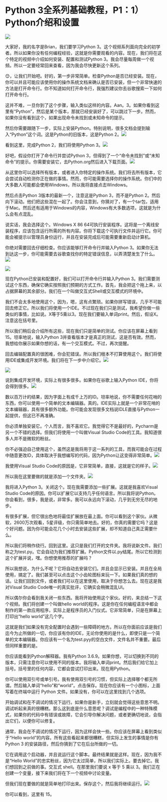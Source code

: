 # Python 3全系列基础教程，P1：1）Python介绍和设置 

![](img/9f6c197f4ec196be1569c0ee7dc94ea1_0.png)

大家好，我的名字是Brian，我们要学习Python 3。这个视频系列面向完全的初学者。所以如果你没有任何编程经验，这就是你需要观看的内容。现在，我们将在这个特定的视频中介绍如何安装、配置和测试Python 3。我会尽量每周做一个视频。所以一定要经常回来查看，因为我会尽快更新这个系列。

😊，让我们开始吧。好的，第一步非常简单。检查Python是否已经安装。现在，你可以并且可能应该使用你的操作系统文档来确认是否已安装，但一个非常快速的方法是打开命令行。你不知道如何打开命令行，我强烈建议你去谷歌搜索一下如何打开命令行。

这并不难，一旦你到了这个步骤，输入类似这样的内容。Aan。3。如果你看到这里有“Python”，然后是某个版本，那就已经安装好了，可以跳过下一步。然而，如果你没有看到这个，如果出现命令未找到或未知命令的提示。

然后你需要跟随下一步，实际上安装Python。特别说明，很多文档会提到输入“Python”这个词。这是Python的旧版本，这是Python 2。![](img/9f6c197f4ec196be1569c0ee7dc94ea1_2.png)

看到这里，完成Python 2，我们将使用Python 3。![](img/9f6c197f4ec196be1569c0ee7dc94ea1_4.png)

好吧，假设你打开了命令行并尝试Python 3，但得到了一个“命令未找到”或“未知命令”的提示。你需要安装它，去Python.org然后进入下载页面。![](img/9f6c197f4ec196be1569c0ee7dc94ea1_6.png)

从这里你可以选择所有版本，或者进入你特定的操作系统。我们将去所有版本，它会尝试自动检测你正在做的事情。然而，你可能需要选择你的操作系统。你们中的大多数人可能都会使用Windows，所以我将直接点击Windows。

然后点击Python 3版本的最新一个，注意这是Python 3，而不是Python 2。然后向下滚动。他们把这些混在一起了。你会注意到，你猜对了，有一个tar包，适用于Mac。然后还有适用于Windows的内容，Windows有大多数选项，这就是为什么会有点混乱。

说实话，我会选择这个。Windows X 86 64可执行安装程序。这将是一个离线安装程序，应该包含运行所需的所有内容。你将下载这个可执行文件并运行它。你可能会被提示以管理员身份运行，并且在安装完成后可能需要重新启动计算机。

你绝对需要回去仔细检查。你应该能够打开命令行并输入Python 3。如果你无法到达这一步，你可能需要去谷歌查找你的特定错误信息，以弄清楚发生了什么。![](img/9f6c197f4ec196be1569c0ee7dc94ea1_8.png)

![](img/9f6c197f4ec196be1569c0ee7dc94ea1_9.png)

现在Python已安装和配置好，我们可以打开命令行并输入Python 3。我们需要测试这个东西，确保它确实按照我们预期的方式工作。首先，我会把这个拖上来，以占据屏幕的其余部分。我们在一个叫做交互式Shell或交互模式的环境中。

我们不会太多地使用这个，因为，嗯，这有点繁琐。如果你拼写错误，几乎不可能回去修正它。所以我们将使用一个IDE。不过现在我们只是测试，我希望你做一些类似的事情，比如说。X等于5乘以3。现在我们要输入单词print。然后，假设X。注意这在括号里。

所以我们稍后会介绍所有这些，现在我们只是简单的测试。你应该在屏幕上看到15。坦率地说，输入Python 3并查看版本才是真正的测试，这是否有效。然而，我想给你展示如果你想的话，有一个交互模式。不过，再次提醒。

回去编辑配置真的很困难，你会犯错误。所以我们根本不打算使用这个。我们将使用IDE或集成开发环境。我们将在下一步中介绍它。![](img/9f6c197f4ec196be1569c0ee7dc94ea1_11.png)

![](img/9f6c197f4ec196be1569c0ee7dc94ea1_12.png)

说到集成开发环境，实际上有很多很多。如果你在谷歌上输入Python IDE，你将会得到很多。![](img/9f6c197f4ec196be1569c0ee7dc94ea1_14.png)

数以百万计的结果，因为字面上有成千上万的ID。坦率地说，你不需要任何花哨的东西，你可以使用一个简单的文本编辑器。真的。IDE实际上就是一个非常花哨的文本编辑器，具有很多额外功能。你可能会发现很多文档说IDLE直接与Python一起提供，但这已不再准确。

你必须单独安装它。个人而言，我不喜欢它。我觉得它不是最好的，Pycharm是另一个不错的选择。但我们将使用一个叫做Visual Studio Code的工具。我知道很多人并不是微软的粉丝。

你不必强迫自己使用这个，虽然这是我将用于这一系列的工具，而我可能会在过程中随意更改ID，具体取决于我想编写的代码，因为Python让这变得非常简单。![](img/9f6c197f4ec196be1569c0ee7dc94ea1_16.png)

我使用Visual Studio Code的原因是，它非常简单，直接，这就是它的样子。![](img/9f6c197f4ec196be1569c0ee7dc94ea1_18.png)

所以我在这里要做的就是添加一个文件夹。![](img/9f6c197f4ec196be1569c0ee7dc94ea1_20.png)

我将进入Python 3。关闭这个。现在我需要添加一些扩展。这就是我喜欢Visual Studio Code的原因。你可以扩展它以支持几乎任何语言。所以我将说Python。你会看到，很多，我是说，非常多。我可以永远向下滚动，几乎到无穷无尽的地步。

有很多扩展，但它很出色地将最佳扩展放在最上面。你可以看到这个家伙。从微软，2600万次观看，5星评级，你只需简单地去。好的，你真的需要它吗？这是个好问题。因为你可能会花几个小时去安装这些扩展，却不知道自己真正需要什么。

所以我们将稍作绕行。回到这里。这只是我们打开的文件夹。我将说新文件。我们称之为test.py。它会自动为我们推荐扩展。Python文件以.py结尾。所以它检测到这个扩展并说，嘿。你想使用推荐的扩展吗？

所以我想说，为什么不呢？它将自动去安装它们。并且会显示已安装。并且在全局使用，搞定了。我们甚至可以点击这个小齿轮图标来玩一下。如果我们真的想的话。让我们回到文件，或者我们可以在这里使用，取决于你想怎么去。现在这是我对Visual Studio Code唯一的真实批评，它确实会稍微混乱UI。

所以偶尔你会看到我关闭一些东西。我将开始使用这个家伙。好的，来总结一下这个视频。我们将创建一个叫做hello world的程序。这是你在任何编程语言中都会制作的第一款应用程序，实际上是程序员的入门仪式。它非常简单，只是在屏幕上打印出“hello world”这几个字。

这就是我们如果没有完全配置时会遇到一些障碍的地方。所以在你面前应该是我们迄今为止所做的一切，你应该有你的IDE，无论你使用的是什么，即使只是一个简单的文本编辑器。你应该有一个名为test.pyy的空白文件，文件名并不重要。最后但同样重要的是。

你应该能看到Python解释器。我有Python 3.6.9。如果你想，可以切换到不同的版本，只需注意你可以使用不同的版本。我将输入单词print。然后我们给它加上括号。括号里的任何内容，它都会尝试打印出来。现在用Python。

你可以使用双引号或单引号。我有使用双引号的习惯，但实际上选择哪个都无所谓。然后输入单词“hello”和“world”。点击保存。现在你应该有一个小图标，上面写着在终端中运行 Python 文件。如果没有，你可以在这里找到几个选项。

开始调试和在不调试的情况下运行。如果你是新手，立刻就会觉得这些意思不明。调试听起来真的很糟糕。那么这到底是什么意思呢？调试是编程中的一种特殊模式，如果你的代码中有错误或故障，它会引导你解决问题，或者更确切地说，会指出它们，以便你可以修复。

通常，我会在不调试的情况下运行，因为这样会快一些。你应该在屏幕上看到类似于“Hello world”的内容。所有这些看起来都很糟糕，但实际上发生的事情是你有 Python 3 的安装路径，然后你猜到了它在后台所做的一切。

它在调用这个启动器，并且说运行这个脚本。最终结果就是这样。现在，因为我不是“Hello World”的忠实粉丝，因为它太过简单，所以我们实际上。要去掉它。我们想回到之前做的事。交互式 shell。在那里我们要说 x 等于 5 乘以 3。我们正在创建一个变量，接下来我们将在下一个视频中讨论变量。

但我们现在要做的就是简单地打印出来。保存这个，然后我将继续运行。![](img/9f6c197f4ec196be1569c0ee7dc94ea1_22.png)

你可以看到，这里有 15。
